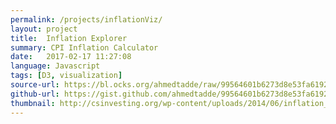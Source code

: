 ```yaml
---
permalink: /projects/inflationViz/
layout: project
title:  Inflation Explorer
summary: CPI Inflation Calculator
date:   2017-02-17 11:27:08
language: Javascript
tags: [D3, visualization]
source-url: https://bl.ocks.org/ahmedtadde/raw/99564601b6273d8e53fa619296207a4e/
github-url: https://gist.github.com/ahmedtadde/99564601b6273d8e53fa619296207a4e
thumbnail: http://csinvesting.org/wp-content/uploads/2014/06/inflation_jerryholbert.jpg
---
```

